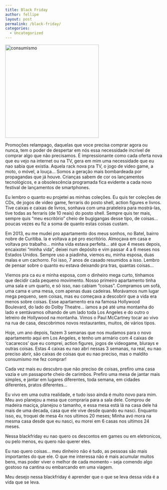 ```yaml
---
title: Black Friday
author: fellipe
layout: post
permalink: /black-friday/
categories:
  - Uncategorized
---
```

[<img class="size-medium wp-image-304 aligncenter" alt="consumismo" src="http://fellipebrito.com/wp-content/uploads/2014/11/consumismo-300x298.jpg" width="300" height="298" />][1]

Promoções relampago, daquelas que voce precisa comprar agora ou nunca, tem o poder de despertar em nós essa necessidade incrível de comprar algo que não precisamos. É impressionante como cada oferta nova que eu vejo na internet ou na TV, gera em mim uma necessidade que eu nao sabia que existia. Aquela rack nova pra TV, o jogo de video game, a moto, o móvel, a louça&#8230; Somos a geração mais bombardeada por propagandas que já houve. Crianças sabem de cor os lançamentos tecnológicos, e a obsolescência programada fica evidente a cada novo festival de lançamentos de smartphones.

Eu lembro o quanto eu projetei as minhas coleções. Eu quis ter coleções de CDs, de jogos de video game, ferraris do posto shell, action figures e livros. Tive caixas e caixas de livros, sonhava com uma prateleira para mostrá-las, tive todas as ferraris (de 10 reais) do posto shell. Sempre quis ter mais, sempre quis &#8220;meu escritório&#8221; cheio de bugigangas desse tipo, de coisas&#8230; poucas vezes eu fiz a soma de quanto estas coisas custam.

Em 2013, eu me mudei pro apartamento dos meus sonhos, no Batel, bairro nobre de Curitiba. Ia e voltava a pé pro escritório. Almoçava em casa e voltava pro trabalho&#8230; minha vida estava perfeita&#8230; até que 4 meses depois, encaixotei &#8220;minha vida&#8221;, deixei num depósito e vim passar 4 a 6 meses nos Estados Unidos. Sempre uso a piadinha, viemos eu, minha esposa, duas malas e um cachorro. Foi isso, 7 anos de casado resumidos a isso. Lembro de pensar sobre o quanto eu estava deixando pra tras, quantas coisas&#8230;

Viemos pra ca eu e minha esposa, com o dinheiro mega curto, tínhamos que decidir cada pequeno movimento. Nosso primeiro apartamento tinha uma sala e um quarto, e só isso, nao cabiam &#8220;coisas&#8221;. Compramos um sofá, uma cama e uma mesa, com apenas duas cadeiras. Morávamos num lugar mega pequeno, sem coisas, mas eu começava a descobrir que a vida era menos sobre coisas. Esse apartamento era na famosa Hollywood Boulevard, do lado do Dolby Theatre&#8230; íamos a pé até uma montanha do lado e sentávamos olhando de um lado toda Los Angeles e do outro o letreiro de Hollywood na montanha. Vimos o Paul McCartney tocar ao vivo na rua de casa, descobrimos novos restaurantes, muitos, de vários tipos.

Hoje, um ano depois, fazem 3 semanas que nos mudamos para o novo apartamento aqui em Los Angeles, e tenho um armário com 4 caixas de &#8216;cacarecos&#8217; que eu comprei, action figures, jogos de videogame, blurays e outras coisas. Estas 4 caixas eu nao abri nessas 3 semanas, na real, eu nao preciso abrir, são caixas de coisas que eu nao preciso, mas o maldito consumismo me fez comprar!

Cada vez mais eu descubro que não preciso de coisas, prefiro uma casa vazia e um passaporte cheio de carimbos. Prefiro uma mesa de jantar mais simples, e jantar em lugares diferentes, toda semana, em cidades diferentes, pratos diferentes&#8230;

Eu vivo em uma outra realidade, e tudo isso ainda é muito novo para mim. Meu avo planejou a mesa que compraria para a sala dele. Comprou de madeira maciça, planejou o tamanho, e essa mesa está lá na casa dele há mais de uma decada, casa que ele vive desde quando eu nasci. Enquanto isso, eu, troquei de mesa 4x nos ultimos 20 meses; Minha avó mora na mesma casa desde que eu nasci, eu morei em 6 casas nos ultimos 24 meses.

Nessa blackfriday eu nao quero os descontos em games ou em eletronicos, ou pelo menos, eu quero não querer eles.

Eu nao quero coisas&#8230; meu dinheiro não é tudo, as pessoas são mais importantes do que ele. O que me interessa não é mais acumular muitos bens, mas poder viver o melhor de cada momento &#8211; seja comendo algo gostoso na cantina ou embarcando em uma viagem.

Meu desejo nessa blackfriday é aprender que o que se leva dessa vida é a vida que se leva.

 [1]: http://fellipebrito.com/wp-content/uploads/2014/11/consumismo.jpg